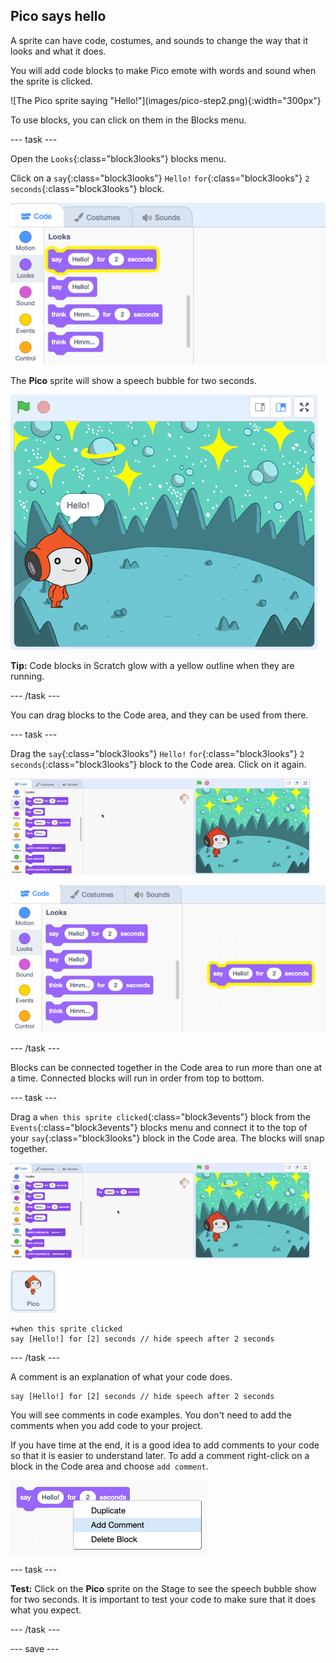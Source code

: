 ## Pico says hello

<div style="display: flex; flex-wrap: wrap">
<div style="flex-basis: 200px; flex-grow: 1; margin-right: 15px;">
A sprite can have code, costumes, and sounds to change the way that it looks and what it does. 
  
You will add code blocks to make Pico emote with words and sound when the sprite is clicked.
</div>
<div>
![The Pico sprite saying "Hello!"](images/pico-step2.png){:width="300px"}
</div>
</div>

To use blocks, you can click on them in the Blocks menu.

--- task ---

Open the `Looks`{:class="block3looks"} blocks menu. 

Click on a `say`{:class="block3looks"} `Hello!` `for`{:class="block3looks"} `2` `seconds`{:class="block3looks"} block.

![The 'say Hello! for 2 seconds' block glowing with a yellow outline.](images/pico-say-hello-blocks-menu.png)

The **Pico** sprite will show a speech bubble for two seconds.

![The Pico sprite with "Hello" in a speech bubble.](images/pico-say-hello-stage.png)

**Tip:** Code blocks in Scratch glow with a yellow outline when they are running.

--- /task ---

You can drag blocks to the Code area, and they can be used from there.

--- task ---

Drag the `say`{:class="block3looks"} `Hello!` `for`{:class="block3looks"} `2` `seconds`{:class="block3looks"} block to the Code area. Click on it again.

![Dragging the 'say' block to the Code area and clicking on it to run it.](images/pico-drag-say.gif)

![The 'say' block has been dragged to the Code area. The code block glows with a yellow outline.](images/pico-drag-say.png)

--- /task ---

Blocks can be connected together in the Code area to run more than one at a time. Connected blocks will run in order from top to bottom.

--- task ---

Drag a `when this sprite clicked`{:class="block3events"} block from the `Events`{:class="block3events"} blocks menu and connect it to the top of your `say`{:class="block3looks"} block in the Code area. The blocks will snap together.

![An animation of the blocks snapping together. When Pico is clicked on, they say "Hello!" for two seconds.](images/pico-snap-together.gif)

![The Pico sprite.](images/pico-sprite.png)

```blocks3
+when this sprite clicked
say [Hello!] for [2] seconds // hide speech after 2 seconds
```

--- /task ---
  
A comment is an explanation of what your code does.
  
```blocks3
say [Hello!] for [2] seconds // hide speech after 2 seconds
```
You will see comments in code examples. You don't need to add the comments when you add code to your project. 

If you have time at the end, it is a good idea to add comments to your code so that it is easier to understand later. To add a comment right-click on a block in the Code area and choose `add comment`.

![The popup menu when you right-click on a block. 'Add comment' is selected.](images/add-comment.png)

--- task ---

**Test:** Click on the **Pico** sprite on the Stage to see the speech bubble show for two seconds. It is important to test your code to make sure that it does what you expect.

--- /task ---

--- save ---

